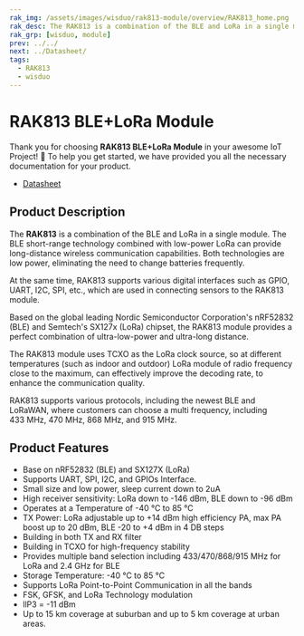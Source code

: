 ```yaml
---
rak_img: /assets/images/wisduo/rak813-module/overview/RAK813_home.png
rak_desc: The RAK813 is a combination of the BLE and LoRa in a single module. The BLE short-range technology combined with low-power LoRa can provide long-distance wireless communication capabilities. Both technologies are low-power, eliminating the need to change batteries frequently.
rak_grp: [wisduo, module]
prev: ../../
next: ../Datasheet/
tags:
  - RAK813
  - wisduo
---
```


# RAK813 BLE+LoRa Module
Thank you for choosing **RAK813 BLE+LoRa Module** in your awesome IoT Project! 🎉 To help you get started, we have provided you all the necessary documentation for your product.

* [Datasheet](../Datasheet/)
<!-- <rk-img
  src="/assets/images/wisduo/rak813-module/datasheet/overview/RAK813.jpg"
  width="30%"
  caption="RAK813 Module"
/> -->

## Product Description

The **RAK813** is a combination of the BLE and LoRa in a single module. The BLE short-range technology combined with low-power LoRa can provide long-distance wireless communication capabilities. Both technologies are low power, eliminating the need to change batteries frequently.

At the same time, RAK813 supports various digital interfaces such as GPIO, UART, I2C, SPI, etc., which are used in connecting sensors to the RAK813 module.

Based on the global leading Nordic Semiconductor Corporation's nRF52832 (BLE) and Semtech's SX127x (LoRa) chipset, the RAK813 module provides a perfect combination of ultra-low-power and ultra-long distance.

The RAK813 module uses TCXO as the LoRa clock source, so at different temperatures (such as indoor and outdoor) LoRa module of radio frequency close to the maximum, can effectively improve the decoding rate, to enhance the communication quality.

RAK813 supports various protocols, including the newest BLE and LoRaWAN, where customers can choose a multi frequency, including 433&nbsp;MHz, 470&nbsp;MHz, 868&nbsp;MHz, and 915&nbsp;MHz.

<!-- <rk-btn
  src="../Datasheet/"
  label="View Datasheet for the RAK813 BLE+LoRa ModuleModule Module"
/>

<rk-quick-links :params="$page.frontmatter.params.qlinks1"/> -->

## Product Features

- Base on nRF52832 (BLE) and SX127X (LoRa)
- Supports UART, SPI, I2C, and GPIOs Interface.
- Small size and low power, sleep current down to 2uA
- High receiver sensitivity: LoRa down to -146&nbsp;dBm, BLE down to -96&nbsp;dBm
- Operates at a Temperature of -40&nbsp;°C to 85&nbsp;°C
- TX Power: LoRa adjustable up to +14&nbsp;dBm high efficiency PA, max PA boost up to 20&nbsp;dBm, BLE -20 to +4&nbsp;dBm in 4 DB steps
- Building in both TX and RX filter
- Building in TCXO for high-frequency stability
- Provides multiple band selection including 433/470/868/915 MHz for LoRa and 2.4&nbsp;GHz for BLE
- Storage Temperature: -40&nbsp;°C to 85&nbsp;°C
- Supports LoRa Point-to-Point Communication in all the bands
- FSK, GFSK, and LoRa Technology modulation
- llP3 = -11&nbsp;dBm
- Up to 15&nbsp;km coverage at suburban and up to 5&nbsp;km coverage at urban areas.